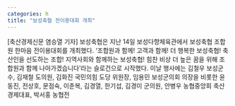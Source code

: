 ```yaml
---
categories: h
title: "보성축협 전이용대회 개최"
---
```

[축산경제신문 염승열 기자] 보성축협은 지난 14일 보성다향체육관에서 보성축협 조합원 한마음 전이용대회를 개최했다. ‘조합원과 함께! 고객과 함께! 더 행복한 보성축협! 축산인을 선도하는 조합! 지역사회와 함께하는 보성축협! 힘찬 비상 더 높은 꿈을 위해 조합원과 함께 나아가겠습니다’라는 슬로건으로 시작했다. 이날 행사에는 김철우 보성군수, 김재철 도의원, 김화진 국민의힘 도당 위원장, 임용민 보성군의회 의장을 비롯한 윤동진, 전상호, 문점숙, 이춘복, 김경열, 한기섭, 김경미 군의원, 안병우 농협중앙회 축산경제대표, 박서홍 농협전